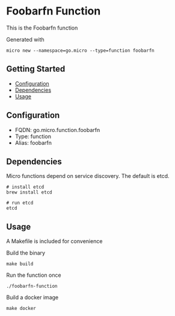 # Foobarfn Function

This is the Foobarfn function

Generated with

```
micro new --namespace=go.micro --type=function foobarfn
```

## Getting Started

- [Configuration](#configuration)
- [Dependencies](#dependencies)
- [Usage](#usage)

## Configuration

- FQDN: go.micro.function.foobarfn
- Type: function
- Alias: foobarfn

## Dependencies

Micro functions depend on service discovery. The default is etcd.

```
# install etcd
brew install etcd

# run etcd
etcd
```

## Usage

A Makefile is included for convenience

Build the binary

```
make build
```

Run the function once
```
./foobarfn-function
```

Build a docker image
```
make docker
```